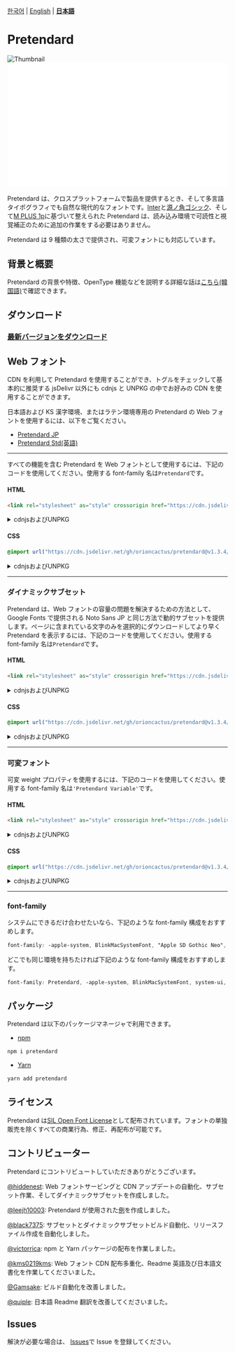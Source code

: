 [한국어](/packages/pretendard/README.md) | [English](/packages/pretendard/docs/en/README.md) | [**日本語**](/packages/pretendard/docs/ja/README.md)

# Pretendard

![Thumbnail](/thumbnail.svg#gh-light-mode-only)
![Thumbnail](/thumbnail-white.svg#gh-dark-mode-only)

Pretendard は、クロスプラットフォームで製品を提供するとき、そして多言語タイポグラフィでも自然な現代的なフォントです。[Inter](https://github.com/rsms/inter)と[源ノ角ゴシック](https://fonts.adobe.com/fonts/source-han-sans-japanese)、そして[M PLUS 1p](https://github.com/coz-m/MPLUS_FONTS)に基づいて整えられた Pretendard は、読み込み環境で可読性と視覚補正のために追加の作業をする必要はありません。

Pretendard は 9 種類の太さで提供され、可変フォントにも対応しています。

## 背景と概要

Pretendard の背景や特徴、OpenType 機能などを説明する詳細な話は[こちら(韓国語)](https://cactus.tistory.com/306)で確認できます。

## ダウンロード

### [最新バージョンをダウンロード](https://github.com/orioncactus/pretendard/releases/latest)

## Web フォント

CDN を利用して Pretendard を使用することができ、トグルをチェックして基本的に推奨する jsDelivr 以外にも cdnjs と UNPKG の中でお好みの CDN を使用することができます。

日本語および KS 漢字環境、またはラテン環境専用の Pretendard の Web フォントを使用するには、以下をご覧ください。

- [Pretendard JP](/packages/pretendard-jp/docs/ja/)
- [Pretendard Std(英語)](/packages/pretendard-std/docs/en/)

---

すべての機能を含む Pretendard を Web フォントとして使用するには、下記のコードを使用してください。使用する font-family 名は`Pretendard`です。

#### HTML

```html
<link rel="stylesheet" as="style" crossorigin href="https://cdn.jsdelivr.net/gh/orioncactus/pretendard@v1.3.4/dist/web/static/pretendard.css" />
```

<details>

<summary>cdnjsおよびUNPKG</summary>

###### cdnjs

```html
<link rel="stylesheet" as="style" crossorigin href="https://cdnjs.cloudflare.com/ajax/libs/pretendard/1.3.4/static/pretendard.css" />
```

###### UNPKG

```html
<link rel="stylesheet" as="style" crossorigin href="https://unpkg.com/pretendard@1.3.4/dist/web/static/pretendard.css" />
```

</details>

#### CSS

```css
@import url("https://cdn.jsdelivr.net/gh/orioncactus/pretendard@v1.3.4/dist/web/static/pretendard.css");
```

<details>

<summary>cdnjsおよびUNPKG</summary>

###### cdnjs

```css
@import url("https://cdnjs.cloudflare.com/ajax/libs/pretendard/1.3.4/static/pretendard.css");
```

###### UNPKG

```css
@import url("https://unpkg.com/pretendard@1.3.4/dist/web/static/pretendard.css");
```

</details>

---

### ダイナミックサブセット

Pretendard は、Web フォントの容量の問題を解決するための方法として、Google Fonts で提供される Noto Sans JP と同じ方法で動的サブセットを提供します。ページに含まれている文字のみを選択的にダウンロードしてより早く Pretendard を表示するには、下記のコードを使用してください。使用する font-family 名は`Pretendard`です。

#### HTML

```html
<link rel="stylesheet" as="style" crossorigin href="https://cdn.jsdelivr.net/gh/orioncactus/pretendard@v1.3.4/dist/web/static/pretendard-dynamic-subset.css" />
```

<details>

<summary>cdnjsおよびUNPKG</summary>

###### cdnjs

```html
<link rel="stylesheet" as="style" crossorigin href="https://cdnjs.cloudflare.com/ajax/libs/pretendard/1.3.4/static/pretendard-dynamic-subset.css" />
```

###### UNPKG

```html
<link rel="stylesheet" as="style" crossorigin href="https://unpkg.com/pretendard@1.3.4/dist/web/static/pretendard-dynamic-subset.css" />
```

</details>

#### CSS

```css
@import url("https://cdn.jsdelivr.net/gh/orioncactus/pretendard@v1.3.4/dist/web/static/pretendard-dynamic-subset.css");
```

<details>

<summary>cdnjsおよびUNPKG</summary>

###### cdnjs

```css
@import url("https://cdnjs.cloudflare.com/ajax/libs/pretendard/1.3.4/static/pretendard-dynamic-subset.css");
```

###### UNPKG

```css
@import url("https://unpkg.com/pretendard@1.3.4/dist/web/static/pretendard-dynamic-subset.css");
```

</details>

---

### 可変フォント

可変 weight プロパティを使用するには、下記のコードを使用してください。使用する font-family 名は`'Pretendard Variable'`です。

#### HTML

```html
<link rel="stylesheet" as="style" crossorigin href="https://cdn.jsdelivr.net/gh/orioncactus/pretendard@v1.3.4/dist/web/variable/pretendardvariable.css" />
```

<details>

<summary>cdnjsおよびUNPKG</summary>

###### cdnjs

```html
<link rel="stylesheet" as="style" crossorigin href="https://cdnjs.cloudflare.com/ajax/libs/pretendard/1.3.4/variable/pretendardvariable.css" />
```

###### UNPKG

```html
<link rel="stylesheet" as="style" crossorigin href="https://unpkg.com/pretendard@1.3.4/dist/web/variable/pretendardvariable.css" />
```

</details>

#### CSS

```css
@import url("https://cdn.jsdelivr.net/gh/orioncactus/pretendard@v1.3.4/dist/web/variable/pretendardvariable.css");
```

<details>

<summary>cdnjsおよびUNPKG</summary>

###### cdnjs

```css
@import url("https://cdnjs.cloudflare.com/ajax/libs/pretendard/1.3.4/variable/pretendardvariable.css");
```

###### UNPKG

```css
@import url("https://unpkg.com/pretendard@1.3.4/dist/web/variable/pretendardvariable.css");
```

</details>

---

### font-family

システムにできるだけ合わせたいなら、下記のような font-family 構成をおすすめします。

```css
font-family: -apple-system, BlinkMacSystemFont, "Apple SD Gothic Neo", Pretendard, Roboto, "Noto Sans KR", "Segoe UI", "Malgun Gothic", "Apple Color Emoji", "Segoe UI Emoji", "Segoe UI Symbol", sans-serif;
```

どこでも同じ環境を持ちたければ下記のような font-family 構成をおすすめします。

```css
font-family: Pretendard, -apple-system, BlinkMacSystemFont, system-ui, Roboto, "Helvetica Neue", "Segoe UI", "Apple SD Gothic Neo", "Noto Sans KR", "Malgun Gothic", "Apple Color Emoji", "Segoe UI Emoji", "Segoe UI Symbol", sans-serif;
```

## パッケージ

Pretendard は以下のパッケージマネージャで利用できます。

- [npm](https://www.npmjs.com/package/pretendard)

```bash
npm i pretendard
```

- [Yarn](https://yarnpkg.com/package/pretendard)

```bash
yarn add pretendard
```

## ライセンス

Pretendard は[SIL Open Font License](https://scripts.sil.org/OFL)として配布されています。フォントの単独販売を除くすべての商業行為、修正、再配布が可能です。

## コントリビューター

Pretendard にコントリビュートしていただきありがとうございます。

[@hiddenest](https://github.com/hiddenest): Web フォントサービングと CDN アップデートの自動化、サブセット作業、そしてダイナミックサブセットを作成しました。

[@leejh10003](https://github.com/leejh10003): Pretendard が使用された[例](/examples)を作成しました。

[@black7375](https://github.com/black7375): サブセットとダイナミックサブセットビルド自動化、リリースファイル作成を自動化しました。

[@victorrica](https://github.com/victorrica): npm と Yarn パッケージの配布を作業しました。

[@kms0219kms](https://github.com/kms0219kms): Web フォント CDN 配布多重化、Readme 英語及び日本語文書化を作業してくださいました。

[@Gamsake](https://github.com/Gamsake): ビルド自動化を改善しました。

[@quiple](https://github.com/quiple): 日本語 Readme 翻訳を改善してくださいました。

## Issues

解決が必要な場合は、 [Issues](https://github.com/orioncactus/pretendard/issues)で Issue を登録してください。
